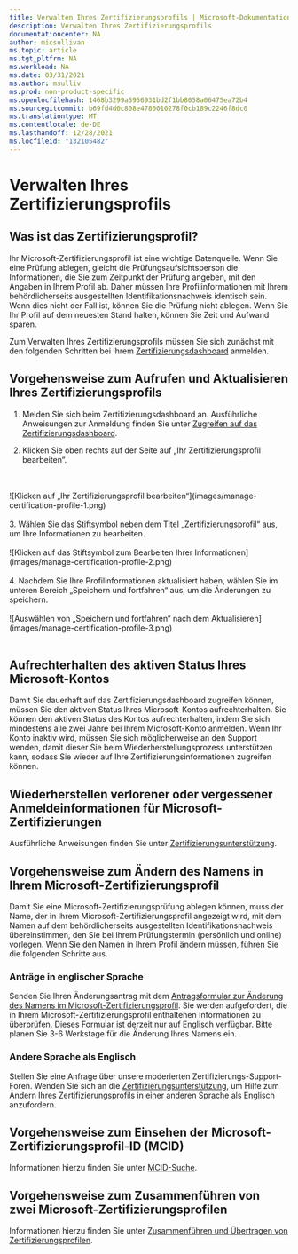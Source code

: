 ```yaml
---
title: Verwalten Ihres Zertifizierungsprofils | Microsoft-Dokumentation
description: Verwalten Ihres Zertifizierungsprofils
documentationcenter: NA
author: micsullivan
ms.topic: article
ms.tgt_pltfrm: NA
ms.workload: NA
ms.date: 03/31/2021
ms.author: msulliv
ms.prod: non-product-specific
ms.openlocfilehash: 1468b3299a5956931bd2f1bb8058a06475ea72b4
ms.sourcegitcommit: b69fd4d0c808e4780010278f0cb189c2246f8dc0
ms.translationtype: MT
ms.contentlocale: de-DE
ms.lasthandoff: 12/28/2021
ms.locfileid: "132105482"
---
```

# <a name="manage-your-certification-profile"></a>Verwalten Ihres Zertifizierungsprofils

## <a name="what-is-the-certification-profile"></a>Was ist das Zertifizierungsprofil?

Ihr Microsoft-Zertifizierungsprofil ist eine wichtige Datenquelle. Wenn Sie eine Prüfung ablegen, gleicht die Prüfungsaufsichtsperson die Informationen, die Sie zum Zeitpunkt der Prüfung angeben, mit den Angaben in Ihrem Profil ab. Daher müssen Ihre Profilinformationen mit Ihrem behördlicherseits ausgestellten Identifikationsnachweis identisch sein. Wenn dies nicht der Fall ist, können Sie die Prüfung nicht ablegen. Wenn Sie Ihr Profil auf dem neuesten Stand halten, können Sie Zeit und Aufwand sparen.

Zum Verwalten Ihres Zertifizierungsprofils müssen Sie sich zunächst mit den folgenden Schritten bei Ihrem [Zertifizierungsdashboard](https://aka.ms/certdashboard) anmelden.

## <a name="how-to-access-and-update-your-certification-profile"></a>Vorgehensweise zum Aufrufen und Aktualisieren Ihres Zertifizierungsprofils

1. Melden Sie sich beim Zertifizierungsdashboard an. Ausführliche Anweisungen zur Anmeldung finden Sie unter [Zugreifen auf das Zertifizierungsdashboard](/learn/certifications/access-certification-dashboard).

2. Klicken Sie oben rechts auf der Seite auf „Ihr Zertifizierungsprofil bearbeiten“.
<br/>
<br/>
![Klicken auf „Ihr Zertifizierungsprofil bearbeiten“](images/manage-certification-profile-1.png)
<br/>
<br/>
3. Wählen Sie das Stiftsymbol neben dem Titel „Zertifizierungsprofil“ aus, um Ihre Informationen zu bearbeiten.
<br/>
<br/>
![Klicken auf das Stiftsymbol zum Bearbeiten Ihrer Informationen](images/manage-certification-profile-2.png)
<br/>
<br/>
4. Nachdem Sie Ihre Profilinformationen aktualisiert haben, wählen Sie im unteren Bereich „Speichern und fortfahren“ aus, um die Änderungen zu speichern.
<br/>
<br/>
![Auswählen von „Speichern und fortfahren“ nach dem Aktualisieren](images/manage-certification-profile-3.png)
<br/>
<br/>

## <a name="keeping-your-microsoft-account-active"></a>Aufrechterhalten des aktiven Status Ihres Microsoft-Kontos

Damit Sie dauerhaft auf das Zertifizierungsdashboard zugreifen können, müssen Sie den aktiven Status Ihres Microsoft-Kontos aufrechterhalten. Sie können den aktiven Status des Kontos aufrechterhalten, indem Sie sich mindestens alle zwei Jahre bei Ihrem Microsoft-Konto anmelden. Wenn Ihr Konto inaktiv wird, müssen Sie sich möglicherweise an den Support wenden, damit dieser Sie beim Wiederherstellungsprozess unterstützen kann, sodass Sie wieder auf Ihre Zertifizierungsinformationen zugreifen können.

## <a name="recover-your-lost-or-forgotten-microsoft-certification-credentials"></a>Wiederherstellen verlorener oder vergessener Anmeldeinformationen für Microsoft-Zertifizierungen

Ausführliche Anweisungen finden Sie unter [Zertifizierungsunterstützung](/learn/certifications/help).

## <a name="how-to-change-the-name-on-your-microsoft-certification-profile"></a>Vorgehensweise zum Ändern des Namens in Ihrem Microsoft-Zertifizierungsprofil

Damit Sie eine Microsoft-Zertifizierungsprüfung ablegen können, muss der Name, der in Ihrem Microsoft-Zertifizierungsprofil angezeigt wird, mit dem Namen auf dem behördlicherseits ausgestellten Identifikationsnachweis übereinstimmen, den Sie bei Ihrem Prüfungstermin (persönlich und online) vorlegen. Wenn Sie den Namen in Ihrem Profil ändern müssen, führen Sie die folgenden Schritte aus.

### <a name="english-language-requests"></a>Anträge in englischer Sprache

Senden Sie Ihren Änderungsantrag mit dem [Antragsformular zur Änderung des Namens im Microsoft-Zertifizierungsprofil](https://aka.ms/MSCertificationLegalNamechange). Sie werden aufgefordert, die in Ihrem Microsoft-Zertifizierungsprofil enthaltenen Informationen zu überprüfen. Dieses Formular ist derzeit nur auf Englisch verfügbar. Bitte planen Sie 3-6 Werkstage für die Änderung Ihres Namens ein.

### <a name="languages-other-than-english"></a>Andere Sprache als Englisch
Stellen Sie eine Anfrage über unsere moderierten Zertifizierungs-Support-Foren. Wenden Sie sich an die [Zertifizierungsunterstützung](/learn/certifications/help), um Hilfe zum Ändern Ihres Zertifizierungsprofils in einer anderen Sprache als Englisch anzufordern.

## <a name="to-find-your-microsoft-certification-profile-identification-number-mcid"></a>Vorgehensweise zum Einsehen der Microsoft-Zertifizierungsprofil-ID (MCID)

Informationen hierzu finden Sie unter [MCID-Suche](/learn/certifications/find-mcid).


## <a name="to-merge-two-microsoft-certification-profiles"></a>Vorgehensweise zum Zusammenführen von zwei Microsoft-Zertifizierungsprofilen

Informationen hierzu finden Sie unter [Zusammenführen und Übertragen von Zertifizierungsprofilen](/learn/certifications/merge-profiles).
